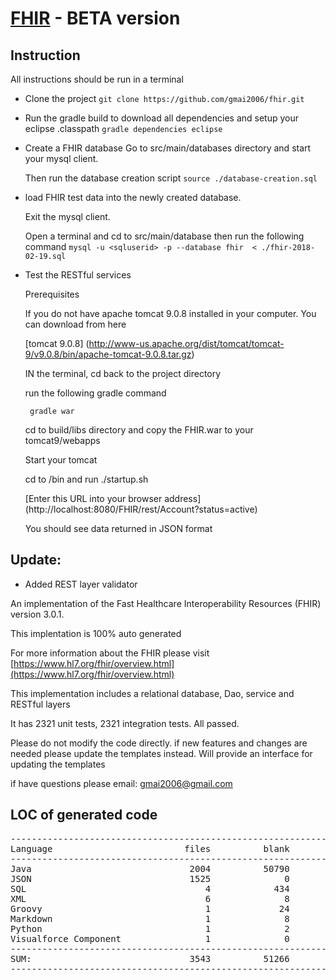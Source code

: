 # [FHIR](www.FHIR.org) - BETA version


## Instruction
All instructions should be run in a terminal

- Clone the project
```git clone https://github.com/gmai2006/fhir.git```

- Run the gradle build to download all dependencies and setup your eclipse .classpath
```gradle dependencies eclipse```

- Create a FHIR database
  Go to src/main/databases directory and start your mysql client.
  
  Then run the database creation script
```source ./database-creation.sql```

- load FHIR test data into the newly created database.

  Exit the mysql client.  
  
  Open a terminal and cd to src/main/database then run the following command
```mysql -u <sqluserid> -p --database fhir  < ./fhir-2018-02-19.sql```

- Test the RESTful services

  Prerequisites
  
  If you do not have apache tomcat 9.0.8 installed in your computer.  You can download from here
  
  [tomcat 9.0.8] (http://www-us.apache.org/dist/tomcat/tomcat-9/v9.0.8/bin/apache-tomcat-9.0.8.tar.gz)

  IN the terminal, cd back to the project directory
  
  run the following gradle command
  
  ``` gradle war```
  
  cd to build/libs directory and copy the FHIR.war to your tomcat9/webapps
  
  Start your tomcat 
  
  cd to <your tomcat dir>/bin and run ./startup.sh
  
  [Enter this URL into your browser address] (http://localhost:8080/FHIR/rest/Account?status=active)
  
  You should see data returned in JSON format


## Update:
- Added REST layer validator


An implementation of the Fast Healthcare Interoperability Resources (FHIR) version 3.0.1.

This implentation is 100% auto generated

For more information about the FHIR please visit [https://www.hl7.org/fhir/overview.html](https://www.hl7.org/fhir/overview.html)

This implementation includes a relational database, Dao, service and RESTful layers

It has 2321 unit tests, 2321 integration tests. All passed.

Please do not modify the code directly.  if new features and changes are needed please update the templates instead.
Will provide an interface for updating the templates

if have questions please email: gmai2006@gmail.com

## LOC of generated code
<pre>
-----------------------------------------------------------------------------------
Language                         files          blank        comment           code
-----------------------------------------------------------------------------------
Java                              2004          50790          97986         327274
JSON                              1525              0              0         314856
SQL                                  4            434           1725          19054
XML                                  6              8              6            910
Groovy                               1             24              5             57
Markdown                             1              8              0             27
Python                               1              2              0             21
Visualforce Component                1              0              0             11
-----------------------------------------------------------------------------------
SUM:                              3543          51266          99722         662210
-----------------------------------------------------------------------------------
</pre>

